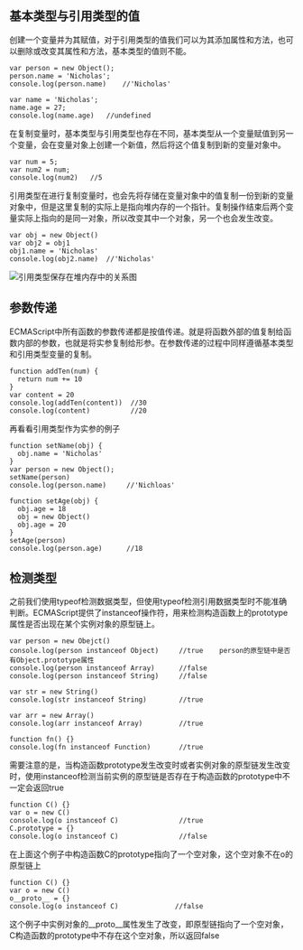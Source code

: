 ## 基本类型与引用类型的值

创建一个变量并为其赋值，对于引用类型的值我们可以为其添加属性和方法，也可以删除或改变其属性和方法，基本类型的值则不能。  
```
var person = new Object();
person.name = 'Nicholas';
console.log(person.name)    //'Nicholas'

var name = 'Nicholas';
name.age = 27;
console.log(name.age)   //undefined
```
在复制变量时，基本类型与引用类型也存在不同，基本类型从一个变量赋值到另一个变量，会在变量对象上创建一个新值，然后将这个值复制到新的变量对象中。  
```
var num = 5;
var num2 = num;
console.log(num2)   //5
```
引用类型在进行复制变量时，也会先将存储在变量对象中的值复制一份到新的变量对象中，但是这里复制的实际上是指向堆内存的一个指针。复制操作结束后两个变量实际上指向的是同一对象，所以改变其中一个对象，另一个也会发生改变。  
```
var obj = new Object()
var obj2 = obj1
obj1.name = 'Nicholas'
console.log(obj2.name)  //'Nicholas'
```
![引用类型保存在堆内存中的关系图](../image/1600226350.png)

## 参数传递

ECMAScript中所有函数的参数传递都是按值传递。就是将函数外部的值复制给函数内部的参数，也就是将实参复制给形参。在参数传递的过程中同样遵循基本类型和引用类型变量的复制。
```
function addTen(num) {
  return num += 10
}
var content = 20
console.log(addTen(content))  //30
console.log(content)          //20
```
再看看引用类型作为实参的例子  

```
function setName(obj) {
  obj.name = 'Nicholas'
}
var person = new Object();
setName(person)
console.log(person.name)     //'Nichloas'

function setAge(obj) {
  obj.age = 18
  obj = new Object()
  obj.age = 20
}
setAge(person)
console.log(person.age)      //18
```

## 检测类型

之前我们使用typeof检测数据类型，但使用typeof检测引用数据类型时不能准确判断。ECMAScript提供了instanceof操作符，用来检测构造函数上的prototype属性是否出现在某个实例对象的原型链上。
```
var person = new Obejct()
console.log(person instanceof Object)     //true    person的原型链中是否有Object.prototype属性
console.log(person instanceof Array)      //false
console.log(person instanceof String)     //false

var str = new String()
console.log(str instanceof String)        //true

var arr = new Array()
console.log(arr instanceof Array)         //true

function fn() {}
console.log(fn instanceof Function)       //true
```
需要注意的是，当构造函数prototype发生改变时或者实例对象的原型链发生改变时，使用instanceof检测当前实例的原型链是否存在于构造函数的prototype中不一定会返回true
```
function C() {}
var o = new C()
console.log(o instanceof C)               //true
C.prototype = {}
console.log(o instanceof C)               //false
```
在上面这个例子中构造函数C的prototype指向了一个空对象，这个空对象不在o的原型链上  
```
function C() {}
var o = new C()
o__proto__ = {}
console.log(o instanceof C)              //false
```
这个例子中实例对象的__proto__属性发生了改变，即原型链指向了一个空对象，C构造函数的prototype中不存在这个空对象，所以返回false  






